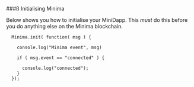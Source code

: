 ###ß Initialising Minima

Below shows you how to initialise your MiniDapp. This _must_ do this before you do anything else on the Minima blockchain.

```
  Minima.init( function( msg ) {

    console.log("Minima event", msg)

    if ( msg.event == "connected" ) {

      console.log("connected");
    }
  });
```
